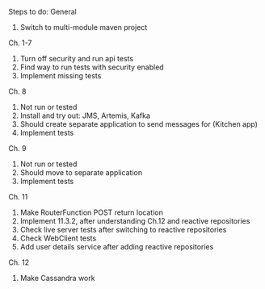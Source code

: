 Steps to do:
General
1. Switch to multi-module maven project

Ch. 1-7
1. Turn off security and run api tests
1. Find way to run tests with security enabled
1. Implement missing tests

Ch. 8
1. Not run or tested
1. Install and try out: JMS, Artemis, Kafka
1. Should create separate application to send messages for (Kitchen app)
1. Implement tests

Ch. 9
1. Not run or tested
1. Should move to separate application
1. Implement tests

Ch. 11
1. Make RouterFunction POST return location
1. Implement 11.3.2, after understanding Ch.12 and reactive repositories
1. Check live server tests after switching to reactive repositories
1. Check WebClient tests
1. Add user details service after adding reactive repositories

Ch. 12
1. Make Cassandra work